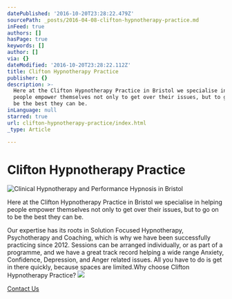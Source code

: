 ```yaml
---
datePublished: '2016-10-20T23:28:22.479Z'
sourcePath: _posts/2016-04-08-clifton-hypnotherapy-practice.md
inFeed: true
authors: []
hasPage: true
keywords: []
author: []
via: {}
dateModified: '2016-10-20T23:28:22.112Z'
title: Clifton Hypnotherapy Practice
publisher: {}
description: >-
  Here at the Clifton Hypnotherapy Practice in Bristol we specialise in helping
  people empower themselves not only to get over their issues, but to go on to
  be the best they can be.
inLanguage: null
starred: true
url: clifton-hypnotherapy-practice/index.html
_type: Article

---
```

# Clifton Hypnotherapy Practice
![Clinical Hypnotherapy and Performance Hypnosis in Bristol](https://s3-us-west-2.amazonaws.com/the-grid-img/p/28870039a71319f84450373eb982a2160d35d127.jpg)

Here at the Clifton Hypnotherapy Practice in Bristol we specialise in helping people empower themselves not only to get over their issues, but to go on to be the best they can be.

Our expertise has its roots in Solution Focused Hypnotherapy, Psychotherapy and Coaching, which is why we have been successfully practicing since 2012\. Sessions can be arranged individually, or as part of a programme, and we have a great track record helping a wide range Anxiety, Confidence, Depression, and Anger related issues. All you have to do is get in there quickly, because spaces are limited.Why choose Clifton Hypnotherapy Practice?
![](https://the-grid-user-content.s3-us-west-2.amazonaws.com/d0c993d3-f2e6-4e8e-acee-e7ee94ce449a.png)

[Contact Us][0]

[0]: http://www.cliftonhypnotherapy.com/contact-us/